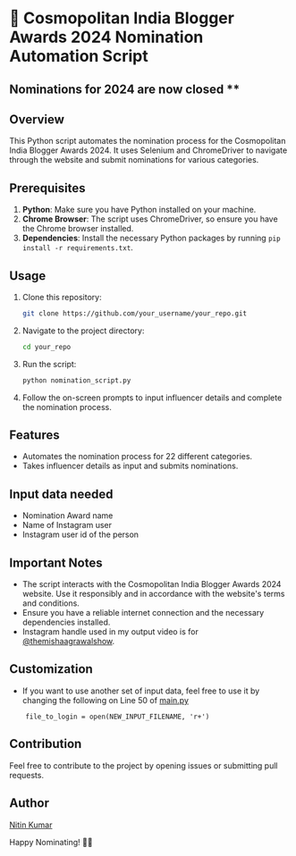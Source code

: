 # 🚀 **Cosmopolitan India Blogger Awards 2024 Nomination Automation Script**

## Nominations for 2024 are now closed **

## Overview

This Python script automates the nomination process for the Cosmopolitan India Blogger Awards 2024. It uses Selenium and ChromeDriver to navigate through the website and submit nominations for various categories.

## Prerequisites

1. **Python**: Make sure you have Python installed on your machine.
2. **Chrome Browser**: The script uses ChromeDriver, so ensure you have the Chrome browser installed.
3. **Dependencies**: Install the necessary Python packages by running `pip install -r requirements.txt`.

## Usage

1. Clone this repository:

    ```bash
    git clone https://github.com/your_username/your_repo.git
    ```

2. Navigate to the project directory:

    ```bash
    cd your_repo
    ```

3. Run the script:

    ```bash
    python nomination_script.py
    ```

4. Follow the on-screen prompts to input influencer details and complete the nomination process.

## Features

- Automates the nomination process for 22 different categories.
- Takes influencer details as input and submits nominations.

## Input data needed

- Nomination Award name
- Name of Instagram user
- Instagram user id of the person

## Important Notes

- The script interacts with the Cosmopolitan India Blogger Awards 2024 website. Use it responsibly and in accordance with the website's terms and conditions.
- Ensure you have a reliable internet connection and the necessary dependencies installed.
- Instagram handle used in my output video is for [@themishaagrawalshow](https://www.instagram.com/themishaagrawalshow/).  

## Customization

- If you want to use another set of input data, feel free to use it by changing the following on Line 50 of [main.py](main.py)   
```
    file_to_login = open(NEW_INPUT_FILENAME, 'r+')
```

## Contribution

Feel free to contribute to the project by opening issues or submitting pull requests.

## Author

[Nitin Kumar](https://linkedin.com/in/nitin30kumar/)

Happy Nominating! 🌟✨
